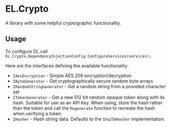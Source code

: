 # EL.Crypto
A library with some helpful cryptographic functionality.

## Usage

To configure DI, call `EL.Crypto.DependencyInjectionConfig.ConfigureServices(services);`

Here are the interfaces defining the available functionality:
* `IAesEncryption` - Simple AES 256 encryption/decryption
* `IByteGenerator` - Get cryptographically secure random byte arrays
* `IRandomStringGenerator` - Get a random string from a provided character set
* `ITokenGenerator` - Get a new 512 bit random opaque token along with its hash.
  Suitable for use as an API Key. When using, store the hash rather than the token
  and call the `Regenerate` function to recreate the hash when verifying a token.
* `IHasher` - Hash string data. Defaults to the `Sha256Hasher` implementation.

